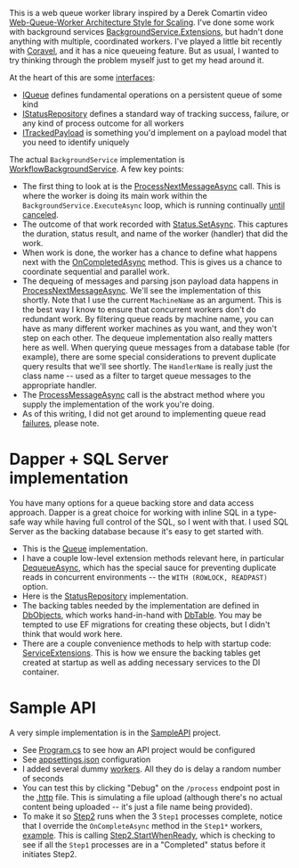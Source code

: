 This is a web queue worker library inspired by a Derek Comartin video [Web-Queue-Worker Architecture Style for Scaling](https://www.youtube.com/watch?v=niAA3bprjNU). I've done some work with background services [BackgroundService.Extensions](https://github.com/adamfoneil/BackgroundService.Extensions), but hadn't done anything with multiple, coordinated workers. I've played a little bit recently with [Coravel](https://github.com/jamesmh/coravel), and it has a nice queueing feature. But as usual, I wanted to try thinking through the problem myself just to get my head around it.

At the heart of this are some [interfaces](https://github.com/adamfoneil/AsyncWorkflow/tree/master/AsyncWorkflow/Interfaces):
- [IQueue](https://github.com/adamfoneil/AsyncWorkflow/blob/master/AsyncWorkflow/Interfaces/IQueue.cs) defines fundamental operations on a persistent queue of some kind
- [IStatusRepository](https://github.com/adamfoneil/AsyncWorkflow/blob/master/AsyncWorkflow/Interfaces/IStatusRepository.cs) defines a standard way of tracking success, failure, or any kind of process outcome for all workers
- [ITrackedPayload](https://github.com/adamfoneil/AsyncWorkflow/blob/master/AsyncWorkflow/Interfaces/ITrackedPayload.cs) is something you'd implement on a payload model that you need to identify uniquely

The actual `BackgroundService` implementation is [WorkflowBackgroundService](https://github.com/adamfoneil/AsyncWorkflow/blob/master/AsyncWorkflow/WorkflowBackgroundService.cs). A few key points:
- The first thing to look at is the [ProcessNextMessageAsync](https://github.com/adamfoneil/AsyncWorkflow/blob/master/AsyncWorkflow/WorkflowBackgroundService.cs#L34) call. This is where the worker is doing its main work within the `BackgroundService.ExecuteAsync` loop, which is running continually [until canceled](https://github.com/adamfoneil/AsyncWorkflow/blob/master/AsyncWorkflow/WorkflowBackgroundService.cs#L29).
- The outcome of that work recorded with [Status.SetAsync](https://github.com/adamfoneil/AsyncWorkflow/blob/master/AsyncWorkflow/WorkflowBackgroundService.cs#L43). This captures the duration, status result, and name of the worker (handler) that did the work.
- When work is done, the worker has a chance to define what happens next with the [OnCompletedAsync](https://github.com/adamfoneil/AsyncWorkflow/blob/master/AsyncWorkflow/WorkflowBackgroundService.cs#L53) method. This is gives us a chance to coordinate sequential and parallel work.
- The dequeing of messages and parsing json payload data happens in [ProcessNextMessageAsync](https://github.com/adamfoneil/AsyncWorkflow/blob/master/AsyncWorkflow/WorkflowBackgroundService.cs#L68). We'll see the implementation of this shortly. Note that I use the current `MachineName` as an argument. This is the best way I know to ensure that concurrent workers don't do redundant work. By filtering queue reads by machine name, you can have as many different worker machines as you want, and they won't step on each other. The dequeue implementation also really matters here as well. When querying queue messages from a database table (for example), there are some special considerations to prevent duplicate query results that we'll see shortly. The `HandlerName` is really just the class name -- used as a filter to target queue messages to the appropriate handler.
- The [ProcessMessageAsync](https://github.com/adamfoneil/AsyncWorkflow/blob/master/AsyncWorkflow/WorkflowBackgroundService.cs#L80) call is the abstract method where you supply the implementation of the work you're doing.
- As of this writing, I did not get around to implementing queue read [failures](https://github.com/adamfoneil/AsyncWorkflow/blob/master/AsyncWorkflow/WorkflowBackgroundService.cs#L85), please note.

# Dapper + SQL Server implementation
You have many options for a queue backing store and data access approach. Dapper is a great choice for working with inline SQL in a type-safe way while having full control of the SQL, so I went with that. I used SQL Server as the backing database because it's easy to get started with.
- This is the [Queue](https://github.com/adamfoneil/AsyncWorkflow/blob/master/AsyncWorkflow.DapperSqlServer/Queue.cs) implementation.
- I have a couple low-level extension methods relevant here, in particular [DequeueAsync](https://github.com/adamfoneil/AsyncWorkflow/blob/master/AsyncWorkflow.DapperSqlServer/Extensions/DbConnectionExtensions.cs#L11), which has the special sauce for preventing duplicate reads in concurrent environments -- the `WITH (ROWLOCK, READPAST)` option.
- Here is the [StatusRepository](https://github.com/adamfoneil/AsyncWorkflow/blob/master/AsyncWorkflow.DapperSqlServer/StatusRepository.cs) implementation.
- The backing tables needed by the implementation are defined in [DbObjects](https://github.com/adamfoneil/AsyncWorkflow/blob/master/AsyncWorkflow.DapperSqlServer/DbObjects.cs), which works hand-in-hand with [DbTable](https://github.com/adamfoneil/AsyncWorkflow/blob/master/AsyncWorkflow.DapperSqlServer/DbObjects.cs). You may be tempted to use EF migrations for creating these objects, but I didn't think that would work here.
- There are a couple convenience methods to help with startup code: [ServiceExtensions](https://github.com/adamfoneil/AsyncWorkflow/blob/master/AsyncWorkflow.DapperSqlServer/ServiceExtensions.cs). This is how we ensure the backing tables get created at startup as well as adding necessary services to the DI container.

# Sample API
A very simple implementation is in the [SampleAPI](https://github.com/adamfoneil/AsyncWorkflow/tree/master/SampleAPI) project.
- See [Program.cs](https://github.com/adamfoneil/AsyncWorkflow/tree/master/SampleAPI) to see how an API project would be configured
- See [appsettings.json](https://github.com/adamfoneil/AsyncWorkflow/blob/master/SampleAPI/appsettings.json#L13) configuration
- I added several dummy [workers](https://github.com/adamfoneil/AsyncWorkflow/tree/master/SampleAPI/Workers). All they do is delay a random number of seconds
- You can test this by clicking "Debug" on the `/process` endpoint post in the [.http](https://github.com/adamfoneil/AsyncWorkflow/blob/master/SampleAPI/SampleAPI.http) file. This is simulating a file upload (although there's no actual content being uploaded -- it's just a file name being provided).
- To make it so [Step2](https://github.com/adamfoneil/AsyncWorkflow/blob/master/SampleAPI/Workers/Step2.cs) runs when the 3 `Step1` processes complete, notice that I override the `OnCompleteAsync` method in the `Step1*` workers, [example](https://github.com/adamfoneil/AsyncWorkflow/blob/master/SampleAPI/Workers/Step1A.cs#L19). This is calling [Step2.StartWhenReady](https://github.com/adamfoneil/AsyncWorkflow/blob/master/SampleAPI/Workers/Step2.cs#L22), which is checking to see if all the `Step1` processes are in a "Completed" status before it initiates Step2.
